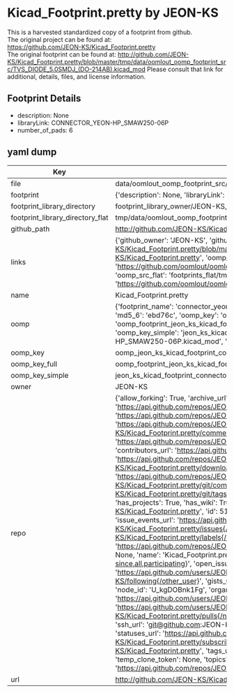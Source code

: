 # Kicad_Footprint.pretty by JEON-KS  
This is a harvested standardized copy of a footprint from github.  
The original project can be found at:  
https://github.com/JEON-KS/Kicad_Footprint.pretty  
The original footprint can be found at:
http://github.com/JEON-KS/Kicad_Footprint.pretty/blob/master/tmp/data/oomlout_oomp_footprint_src/TVS_DIODE_5.0SMDJ_(DO-214AB).kicad_mod
Please consult that link for additional, details, files, and license information.  
## Footprint Details
* description: None  
* libraryLink: CONNECTOR_YEON-HP_SMAW250-06P  
* number_of_pads: 6  
## yaml dump  
| Key | Value |  
| --- | --- |  
| file | data/oomlout_oomp_footprint_src/Kicad_Footprint.pretty/CONNECTOR_YEON-HP_SMAW250-06P.kicad_mod |  
| footprint | {'description': None, 'libraryLink': 'CONNECTOR_YEON-HP_SMAW250-06P', 'number_of_pads': 6} |  
| footprint_library_directory | footprint_library_owner/JEON-KS_Kicad_Footprint.pretty |  
| footprint_library_directory_flat | tmp/data/oomlout_oomp_footprint_src/footprints_flat/jeon_ks_kicad_footprint_connector_yeon_hp_smaw250_06p/working |  
| github_path | http://github.com/JEON-KS/Kicad_Footprint.pretty/blob/master/tmp/data/oomlout_oomp_footprint_src/CONNECTOR_YEON-HP_SMAW250-06P.kicad_mod |  
| links | {'github_owner': 'JEON-KS', 'github_repo_name': 'Kicad_Footprint.pretty', 'github_src': 'http://github.com/JEON-KS/Kicad_Footprint.pretty/blob/master/tmp/data/oomlout_oomp_footprint_src/TVS_DIODE_5.0SMDJ_(DO-214AB).kicad_mod', 'github_src_repo': 'https://github.com/JEON-KS/Kicad_Footprint.pretty', 'oomp_bot': 'tmp/data/oomlout_oomp_footprint_src/footprints/jeon_ks_kicad_footprint_connector_yeon_hp_smaw250_06p/working', 'oomp_bot_github': 'https://github.com/oomlout/oomlout_oomp_footprint_bot/tree/main/tmp/data/oomlout_oomp_footprint_src/footprints/jeon_ks_kicad_footprint_connector_yeon_hp_smaw250_06p/working', 'oomp_src_flat': 'footprints_flat/tmp/data/oomlout_oomp_footprint_src/footprints_flat/jeon_ks_kicad_footprint_connector_yeon_hp_smaw250_06p/working', 'oomp_src_flat_github': 'https://github.com/oomlout/oomlout_oomp_footprint_src/tree/main/tmp/data/oomlout_oomp_footprint_src/footprints_flat/jeon_ks_kicad_footprint_connector_yeon_hp_smaw250_06p/working'} |  
| name | Kicad_Footprint.pretty |  
| oomp | {'footprint_name': 'connector_yeon_hp_smaw250_06p', 'library_name': 'kicad_footprint', 'md5': 'ebd76c99032b2f7c8b76f28591d03ded', 'md5_10': 'ebd76c9903', 'md5_5': 'ebd76', 'md5_6': 'ebd76c', 'oomp_key': 'oomp_jeon_ks_kicad_footprint_connector_yeon_hp_smaw250_06p', 'oomp_key_extra': 'oomp_footprint_jeon_ks_kicad_footprint_connector_yeon_hp_smaw250_06p', 'oomp_key_full': 'oomp_footprint_jeon_ks_kicad_footprint_connector_yeon_hp_smaw250_06p_ebd76c', 'oomp_key_simple': 'jeon_ks_kicad_footprint_connector_yeon_hp_smaw250_06p', 'original_filename': 'data/oomlout_oomp_footprint_src/Kicad_Footprint.pretty/CONNECTOR_YEON-HP_SMAW250-06P.kicad_mod', 'owner_name': 'jeon_ks'} |  
| oomp_key | oomp_jeon_ks_kicad_footprint_connector_yeon_hp_smaw250_06p |  
| oomp_key_full | oomp_footprint_jeon_ks_kicad_footprint_connector_yeon_hp_smaw250_06p |  
| oomp_key_simple | jeon_ks_kicad_footprint_connector_yeon_hp_smaw250_06p |  
| owner | JEON-KS |  
| repo | {'allow_forking': True, 'archive_url': 'https://api.github.com/repos/JEON-KS/Kicad_Footprint.pretty/{archive_format}{/ref}', 'archived': False, 'assignees_url': 'https://api.github.com/repos/JEON-KS/Kicad_Footprint.pretty/assignees{/user}', 'blobs_url': 'https://api.github.com/repos/JEON-KS/Kicad_Footprint.pretty/git/blobs{/sha}', 'branches_url': 'https://api.github.com/repos/JEON-KS/Kicad_Footprint.pretty/branches{/branch}', 'clone_url': 'https://github.com/JEON-KS/Kicad_Footprint.pretty.git', 'collaborators_url': 'https://api.github.com/repos/JEON-KS/Kicad_Footprint.pretty/collaborators{/collaborator}', 'comments_url': 'https://api.github.com/repos/JEON-KS/Kicad_Footprint.pretty/comments{/number}', 'commits_url': 'https://api.github.com/repos/JEON-KS/Kicad_Footprint.pretty/commits{/sha}', 'compare_url': 'https://api.github.com/repos/JEON-KS/Kicad_Footprint.pretty/compare/{base}...{head}', 'contents_url': 'https://api.github.com/repos/JEON-KS/Kicad_Footprint.pretty/contents/{+path}', 'contributors_url': 'https://api.github.com/repos/JEON-KS/Kicad_Footprint.pretty/contributors', 'created_at': '2022-07-04T08:52:27Z', 'default_branch': 'main', 'deployments_url': 'https://api.github.com/repos/JEON-KS/Kicad_Footprint.pretty/deployments', 'description': None, 'disabled': False, 'downloads_url': 'https://api.github.com/repos/JEON-KS/Kicad_Footprint.pretty/downloads', 'events_url': 'https://api.github.com/repos/JEON-KS/Kicad_Footprint.pretty/events', 'fork': False, 'forks': 0, 'forks_count': 0, 'forks_url': 'https://api.github.com/repos/JEON-KS/Kicad_Footprint.pretty/forks', 'full_name': 'JEON-KS/Kicad_Footprint.pretty', 'git_commits_url': 'https://api.github.com/repos/JEON-KS/Kicad_Footprint.pretty/git/commits{/sha}', 'git_refs_url': 'https://api.github.com/repos/JEON-KS/Kicad_Footprint.pretty/git/refs{/sha}', 'git_tags_url': 'https://api.github.com/repos/JEON-KS/Kicad_Footprint.pretty/git/tags{/sha}', 'git_url': 'git://github.com/JEON-KS/Kicad_Footprint.pretty.git', 'has_discussions': False, 'has_downloads': True, 'has_issues': True, 'has_pages': False, 'has_projects': True, 'has_wiki': True, 'homepage': None, 'hooks_url': 'https://api.github.com/repos/JEON-KS/Kicad_Footprint.pretty/hooks', 'html_url': 'https://github.com/JEON-KS/Kicad_Footprint.pretty', 'id': 510282067, 'is_template': False, 'issue_comment_url': 'https://api.github.com/repos/JEON-KS/Kicad_Footprint.pretty/issues/comments{/number}', 'issue_events_url': 'https://api.github.com/repos/JEON-KS/Kicad_Footprint.pretty/issues/events{/number}', 'issues_url': 'https://api.github.com/repos/JEON-KS/Kicad_Footprint.pretty/issues{/number}', 'keys_url': 'https://api.github.com/repos/JEON-KS/Kicad_Footprint.pretty/keys{/key_id}', 'labels_url': 'https://api.github.com/repos/JEON-KS/Kicad_Footprint.pretty/labels{/name}', 'language': None, 'languages_url': 'https://api.github.com/repos/JEON-KS/Kicad_Footprint.pretty/languages', 'license': None, 'merges_url': 'https://api.github.com/repos/JEON-KS/Kicad_Footprint.pretty/merges', 'milestones_url': 'https://api.github.com/repos/JEON-KS/Kicad_Footprint.pretty/milestones{/number}', 'mirror_url': None, 'name': 'Kicad_Footprint.pretty', 'network_count': 0, 'node_id': 'R_kgDOHmpJUw', 'notifications_url': 'https://api.github.com/repos/JEON-KS/Kicad_Footprint.pretty/notifications{?since,all,participating}', 'open_issues': 0, 'open_issues_count': 0, 'owner': {'avatar_url': 'https://avatars.githubusercontent.com/u/108606742?v=4', 'events_url': 'https://api.github.com/users/JEON-KS/events{/privacy}', 'followers_url': 'https://api.github.com/users/JEON-KS/followers', 'following_url': 'https://api.github.com/users/JEON-KS/following{/other_user}', 'gists_url': 'https://api.github.com/users/JEON-KS/gists{/gist_id}', 'gravatar_id': '', 'html_url': 'https://github.com/JEON-KS', 'id': 108606742, 'login': 'JEON-KS', 'node_id': 'U_kgDOBnk1Fg', 'organizations_url': 'https://api.github.com/users/JEON-KS/orgs', 'received_events_url': 'https://api.github.com/users/JEON-KS/received_events', 'repos_url': 'https://api.github.com/users/JEON-KS/repos', 'site_admin': False, 'starred_url': 'https://api.github.com/users/JEON-KS/starred{/owner}{/repo}', 'subscriptions_url': 'https://api.github.com/users/JEON-KS/subscriptions', 'type': 'User', 'url': 'https://api.github.com/users/JEON-KS'}, 'private': False, 'pulls_url': 'https://api.github.com/repos/JEON-KS/Kicad_Footprint.pretty/pulls{/number}', 'pushed_at': '2022-07-04T08:58:54Z', 'releases_url': 'https://api.github.com/repos/JEON-KS/Kicad_Footprint.pretty/releases{/id}', 'size': 37, 'ssh_url': 'git@github.com:JEON-KS/Kicad_Footprint.pretty.git', 'stargazers_count': 0, 'stargazers_url': 'https://api.github.com/repos/JEON-KS/Kicad_Footprint.pretty/stargazers', 'statuses_url': 'https://api.github.com/repos/JEON-KS/Kicad_Footprint.pretty/statuses/{sha}', 'subscribers_count': 1, 'subscribers_url': 'https://api.github.com/repos/JEON-KS/Kicad_Footprint.pretty/subscribers', 'subscription_url': 'https://api.github.com/repos/JEON-KS/Kicad_Footprint.pretty/subscription', 'svn_url': 'https://github.com/JEON-KS/Kicad_Footprint.pretty', 'tags_url': 'https://api.github.com/repos/JEON-KS/Kicad_Footprint.pretty/tags', 'teams_url': 'https://api.github.com/repos/JEON-KS/Kicad_Footprint.pretty/teams', 'temp_clone_token': None, 'topics': [], 'trees_url': 'https://api.github.com/repos/JEON-KS/Kicad_Footprint.pretty/git/trees{/sha}', 'updated_at': '2022-07-04T13:19:28Z', 'url': 'https://api.github.com/repos/JEON-KS/Kicad_Footprint.pretty', 'visibility': 'public', 'watchers': 0, 'watchers_count': 0, 'web_commit_signoff_required': False} |  
| url | http://github.com/JEON-KS/Kicad_Footprint.pretty |  

